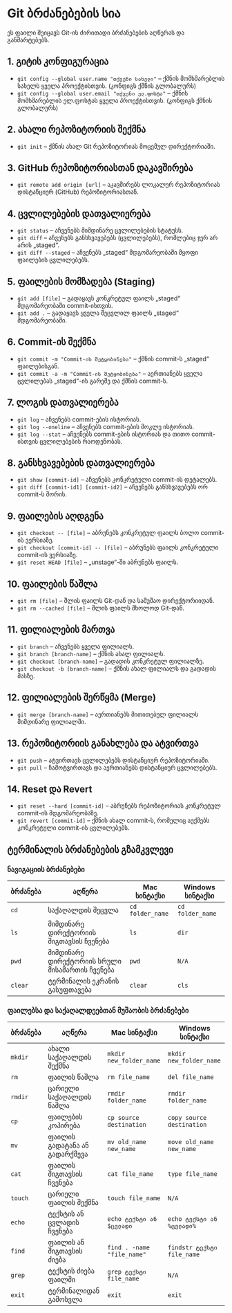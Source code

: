 
# Git ბრძანებების სია

ეს ფაილი შეიცავს Git-ის ძირითადი ბრძანებების აღწერას და განმარტებებს.

## 1. გიტის კონფიგურაცია
- `git config --global user.name "თქვენი სახელი"` – ქმნის მომხმარებლის სახელს ყველა პროექტისთვის. (კონფიგს ქმნის გლობალურს)
- `git config --global user.email "თქვენი ელ.ფოსტა"` – ქმნის მომხმარებლის ელ.ფოსტას ყველა პროექტისთვის. (კონფიგს ქმნის გლობალურს) 

## 2. ახალი რეპოზიტორიის შექმნა
- `git init` – ქმნის ახალ Git რეპოზიტორიას მოცემულ დირექტორიაში.

## 3. GitHub რეპოზიტორიასთან დაკავშირება
- `git remote add origin [url]` – აკავშირებს ლოკალურ რეპოზიტორიას დისტანციურ (GitHub) რეპოზიტორიასთან.

## 4. ცვლილებების დათვალიერება
- `git status` – აჩვენებს მიმდინარე ცვლილებების სტატუსს.
- `git diff` – აჩვენებს განსხვავებებს (ცვლილებებს), რომლებიც ჯერ არ არის „staged“.
- `git diff --staged` – აჩვენებს „staged“ მდგომარეობაში მყოფი ფაილების ცვლილებებს.

## 5. ფაილების მომზადება (Staging)
- `git add [file]` – გადაყავს კონკრეტულ ფაილს „staged“ მდგომარეობაში commit-ისთვის.
- `git add .` – გადაყავს ყველა შეცვლილ ფაილს „staged“ მდგომარეობაში.

## 6. Commit-ის შექმნა
- `git commit -m "Commit-ის შეტყობინება"` – ქმნის commit-ს „staged“ ფაილებისგან.
- `git commit -a -m "Commit-ის შეტყობინება"` – აერთიანებს ყველა ცვლილებას „staged“-ის გარეშე და ქმნის commit-ს.

## 7. ლოგის დათვალიერება
- `git log` – აჩვენებს commit-ების ისტორიას.
- `git log --oneline` – აჩვენებს commit-ების მოკლე ისტორიას.
- `git log --stat` – აჩვენებს commit-ების ისტორიას და თითო commit-ისთვის ცვლილებების რაოდენობას.

## 8. განსხვავებების დათვალიერება
- `git show [commit-id]` – აჩვენებს კონკრეტული commit-ის დეტალებს.
- `git diff [commit-id1] [commit-id2]` – აჩვენებს განსხვავებებს ორ commit-ს შორის.

## 9. ფაილების აღდგენა
- `git checkout -- [file]` – აბრუნებს კონკრეტულ ფაილს ბოლო commit-ის ვერსიაზე.
- `git checkout [commit-id] -- [file]` – აბრუნებს ფაილს კონკრეტული commit-ის ვერსიაზე.
- `git reset HEAD [file]` – „unstage“-ში აბრუნებს ფაილს.

## 10. ფაილების წაშლა
- `git rm [file]` – შლის ფაილს Git-დან და სამუშაო დირექტორიიდან.
- `git rm --cached [file]` – შლის ფაილს მხოლოდ Git-დან.

## 11. ფილიალების მართვა
- `git branch` – აჩვენებს ყველა ფილიალს.
- `git branch [branch-name]` – ქმნის ახალ ფილიალს.
- `git checkout [branch-name]` – გადადის კონკრეტულ ფილიალზე.
- `git checkout -b [branch-name]` – ქმნის ახალ ფილიალს და გადადის მასზე.

## 12. ფილიალების შერწყმა (Merge)
- `git merge [branch-name]` – აერთიანებს მითითებულ ფილიალს მიმდინარე ფილიალში.

## 13. რეპოზიტორიის განახლება და ატვირთვა
- `git push` – ატვირთავს ცვლილებებს დისტანციურ რეპოზიტორიაში.
- `git pull` – ჩამოტვირთავს და აერთიანებს დისტანციურ ცვლილებებს.

## 14. Reset და Revert
- `git reset --hard [commit-id]` – აბრუნებს რეპოზიტორიას კონკრეტულ commit-ის მდგომარეობაზე.
- `git revert [commit-id]` – ქმნის ახალ commit-ს, რომელიც აუქმებს კონკრეტული commit-ის ცვლილებებს.






## ტერმინალის ბრძანებების გზამკვლევი

### ნავიგაციის ბრძანებები

| ბრძანება | აღწერა | Mac სინტაქსი | Windows სინტაქსი |
| -------- | ------ | ------------ | ---------------- |
| `cd`     | საქაღალდის შეცვლა | `cd folder_name` | `cd folder_name` |
| `ls`     | მიმდინარე დირექტორიის შიგთავსის ჩვენება | `ls` | `dir` |
| `pwd`    | მიმდინარე დირექტორიის სრული მისამართის ჩვენება | `pwd` | `N/A` |
| `clear`  | ტერმინალის ეკრანის გასუფთავება | `clear` | `cls` |

### ფაილებსა და საქაღალდეებთან მუშაობის ბრძანებები

| ბრძანება   | აღწერა                      | Mac სინტაქსი               | Windows სინტაქსი             |
| ---------- | --------------------------- | -------------------------- | ---------------------------- |
| `mkdir`    | ახალი საქაღალდის შექმნა      | `mkdir new_folder_name`    | `mkdir new_folder_name`      |
| `rm`       | ფაილის წაშლა                 | `rm file_name`             | `del file_name`              |
| `rmdir`    | ცარიელი საქაღალდის წაშლა     | `rmdir folder_name`        | `rmdir folder_name`          |
| `cp`       | ფაილების კოპირება            | `cp source destination`    | `copy source destination`    |
| `mv`       | ფაილის გადატანა ან გადარქმევა | `mv old_name new_name`     | `move old_name new_name`     |
| `cat`      | ფაილის შიგთავსის ჩვენება     | `cat file_name`            | `type file_name`             |
| `touch`    | ცარიელი ფაილის შექმნა        | `touch file_name`          | `N/A`                        |
| `echo`     | ტექსტის ან ცვლადის ჩვენება   | `echo ტექსტი ან $ცვლადი`   | `echo ტექსტი ან %ცვლადი%`    |
| `find`     | ფაილის ან შიგთავსის ძიება    | `find . -name "file_name"` | `findstr ტექსტი file_name`   |
| `grep`     | ტექსტის ძიება ფაილში         | `grep ტექსტი file_name`    | `N/A`                        |
| `exit`     | ტერმინალიდან გამოსვლა        | `exit`                     | `exit`                       |



